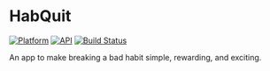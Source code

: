 # HabQuit
[![Platform](https://img.shields.io/badge/platform-android-green.svg)](http://developer.android.com/index.html)
[![API](https://img.shields.io/badge/API-15%2B-brightgreen.svg?style=flat)](https://android-arsenal.com/api?level=15)
[![Build Status](http://ci.cacolglazier.com/job/HabQuit/badge/icon)](http://ci.cacolglazier.com/job/HabQuit/)

An app to make breaking a bad habit simple, rewarding, and exciting.